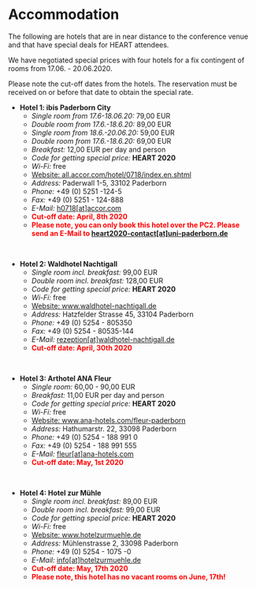 # Accommodation

The following are hotels that are in near distance to the conference venue and that have special deals for HEART attendees.

We have negotiated special prices with four hotels for a fix contingent of rooms from 17.06. - 20.06.2020.

Please note the cut-off dates from the hotels. The reservation must be received on or before that date to obtain the special rate.

* **Hotel 1: ibis Paderborn City**
	* *Single room from 17.6-18.06.20:* 79,00 EUR
	* *Double room from 17.6.-18.6.20:* 89,00 EUR
	* *Single room from 18.6.-20.06.20:* 59,00 EUR
	* *Double room from 17.6.-18.6.20:* 69,00 EUR
	* *Breakfast:* 12,00 EUR per day and person
	* *Code for getting special price:* **HEART 2020**
	* *Wi-Fi:* free
	* <a href=https://all.accor.com/hotel/0718/index.en.shtml>Website: all.accor.com/hotel/0718/index.en.shtml</a>
	* *Address:* Paderwall 1-5, 33102 Paderborn
	* *Phone:* +49 (0) 5251 -124-5
	* *Fax:* +49 (0) 5251 - 124-888
	* *E-Mail:* <a href="javascript:location='mailto:\u0068\u0030\u0037\u0031\u0038\u0040\u0061\u0063\u0063\u006f\u0072\u002e\u0063\u006f\u006d';void 0">h0718[at]accor.com</a>
	* <span style="color: red;">**Cut-off date: April, 8th 2020**</span>
	* <span style="color: red;"> **Please note, you can only book this hotel over the PC2. Please send an E-Mail to <a href="javascript:location='mailto:\u0068\u0065\u0061\u0072\u0074\u0032\u0030\u0032\u0030\u002d\u0063\u006f\u006e\u0074\u0061\u0063\u0074\u0040\u0075\u006e\u0069\u002d\u0070\u0061\u0064\u0065\u0072\u0062\u006f\u0072\u006e\u002e\u0064\u0065';void 0">heart2020-contact[at]uni-paderborn.de</a>** </span>

<br>

* **Hotel 2: Waldhotel Nachtigall**
	* *Single room incl. breakfast:* 99,00 EUR
	* *Double room incl. breakfast:* 128,00 EUR
	* *Code for getting special price:* **HEART 2020**
	* *Wi-Fi:* free
	* <a href=https://www.waldhotel-nachtigall.de/>Website: www.waldhotel-nachtigall.de</a>
	* *Address:* Hatzfelder Strasse 45, 33104 Paderborn
	* *Phone:* +49 (0) 5254 - 805350
	* *Fax:* +49 (0) 5254 - 80535-144
	* *E-Mail:* <a href="javascript:location='mailto:\u0072\u0065\u007a\u0065\u0070\u0074\u0069\u006f\u006e\u0040\u0077\u0061\u006c\u0064\u0068\u006f\u0074\u0065\u006c\u002d\u006e\u0061\u0063\u0068\u0074\u0069\u0067\u0061\u006c\u006c\u002e\u0064\u0065';void 0">rezeption[at]waldhotel-nachtigall.de</a>
	* <span style="color: red;">**Cut-off date: April, 30th 2020**</span>

<br>

* **Hotel 3: Arthotel ANA Fleur**
	* *Single room:* 60,00 - 90,00 EUR
	* *Breakfast:* 11,00 EUR per day and person
	* *Code for getting special price:* **HEART 2020**
	* *Wi-Fi:* free
	* <a href=https://ana-hotels.com/fleur-paderborn/>Website: www.ana-hotels.com/fleur-paderborn </a>
	* *Address:* Hathumarstr. 22, 33098  Paderborn
	* *Phone:* +49 (0) 5254 - 188 991 0
	* *Fax:* +49 (0) 5254 - 188 991 555
	* *E-Mail:* <a href="javascript:location='mailto:\u0066\u006c\u0065\u0075\u0072\u0040\u0061\u006e\u0061\u002d\u0068\u006f\u0074\u0065\u006c\u0073\u002e\u0063\u006f\u006d';void 0">fleur[at]ana-hotels.com</a>
	* <span  style="color: red;">**Cut-off date: May, 1st 2020**</span>

<br>

* **Hotel 4: Hotel zur Mühle**
	* *Single room incl. breakfast:* 89,00 EUR
	* *Double room incl. breakfast:* 99,00 EUR
	* *Code for getting special price:* **HEART 2020**
	* *Wi-Fi:* free
	* <a href=https://www.hotelzurmuehle.de/>Website: www.hotelzurmuehle.de</a>
	* *Address:* Mühlenstrasse 2, 33098 Paderborn
	* *Phone:* +49 (0) 5254 - 1075 -0
	* *E-Mail:* <a href="javascript:location='mailto:\u0069\u006e\u0066\u006f\u0040\u0068\u006f\u0074\u0065\u006c\u007a\u0075\u0072\u006d\u0075\u0065\u0068\u006c\u0065\u002e\u0064\u0065';void 0">info[at]hotelzurmuehle.de</a>
	* <span style="color: red;">**Cut-off date: May, 17th 2020**</span>
	* <span style="color: red;">**Please note, this hotel has no vacant rooms on June, 17th!**</span>
